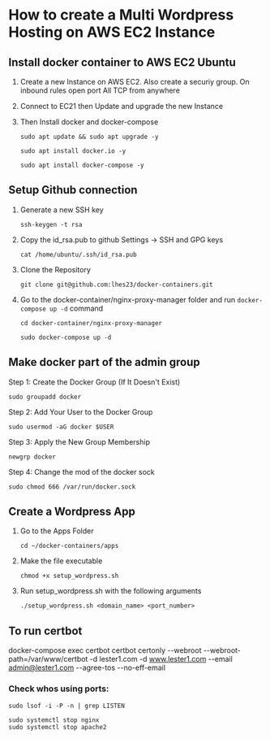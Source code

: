# How to create a Multi Wordpress Hosting on AWS EC2 Instance

## Install docker container to AWS EC2 Ubuntu

1. Create a new Instance on AWS EC2. Also create a securiy group. On inbound rules open port All TCP from anywhere

2. Connect to EC21 then Update and upgrade the new Instance

3. Then Install docker and docker-compose

   `sudo apt update && sudo apt upgrade -y`

   `sudo apt install docker.io -y`

   `sudo apt install docker-compose -y`

## Setup Github connection

1. Generate a new SSH key

   `ssh-keygen -t rsa`

2. Copy the id_rsa.pub to github Settings -> SSH and GPG keys

   `cat /home/ubuntu/.ssh/id_rsa.pub`

3. Clone the Repository

   `git clone git@github.com:lhes23/docker-containers.git`

4. Go to the docker-container/nginx-proxy-manager folder and run `docker-compose up -d` command

   `cd docker-container/nginx-proxy-manager`

   `sudo docker-compose up -d`

## Make docker part of the admin group

Step 1: Create the Docker Group (If It Doesn't Exist)

`sudo groupadd docker`

Step 2: Add Your User to the Docker Group

`sudo usermod -aG docker $USER`

Step 3: Apply the New Group Membership

`newgrp docker`

Step 4: Change the mod of the docker sock

`sudo chmod 666 /var/run/docker.sock`


## Create a Wordpress App

1. Go to the Apps Folder

   `cd ~/docker-containers/apps`

2. Make the file executable

   `chmod +x setup_wordpress.sh`

3. Run setup_wordpress.sh with the following arguments

   `./setup_wordpress.sh <domain_name> <port_number>`

## To run certbot

docker-compose exec certbot certbot certonly --webroot --webroot-path=/var/www/certbot -d lester1.com -d www.lester1.com --email admin@lester1.com --agree-tos --no-eff-email

### Check whos using ports:

`sudo lsof -i -P -n | grep LISTEN`

```
sudo systemctl stop nginx
sudo systemctl stop apache2
```
